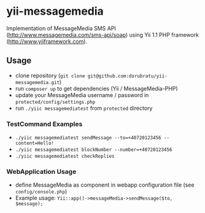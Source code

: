 # yii-messagemedia
Implementation of MessageMedia SMS API (http://www.messagemedia.com/sms-api/soap) using Yii 1.1 PHP framework (http://www.yiiframework.com). 

## Usage
- clone repository (```git clone git@github.com:dorubratu/yii-messagemedia.git```)
- run ```composer up``` to get dependencies (Yii / MessageMedia-PHP)
- update your MessageMedia username / password in ```protected/config/settings.php```
- run ```./yiic messagemediatest``` from ```protected``` directory

### TestCommand Examples
- ```./yiic messagemediatest sendMessage --to=+40720123456 --content=Hello!```
- ```./yiic messagemediatest blockNumber --number=+40720123456```
- ```./yiic messagemediatest checkReplies```

### WebApplication Usage
- define MessageMedia as component in webapp configuration file (see ```config/console.php```) 
- Example usage: ```Yii::app()->messageMedia->sendMessage($to, $message);```
